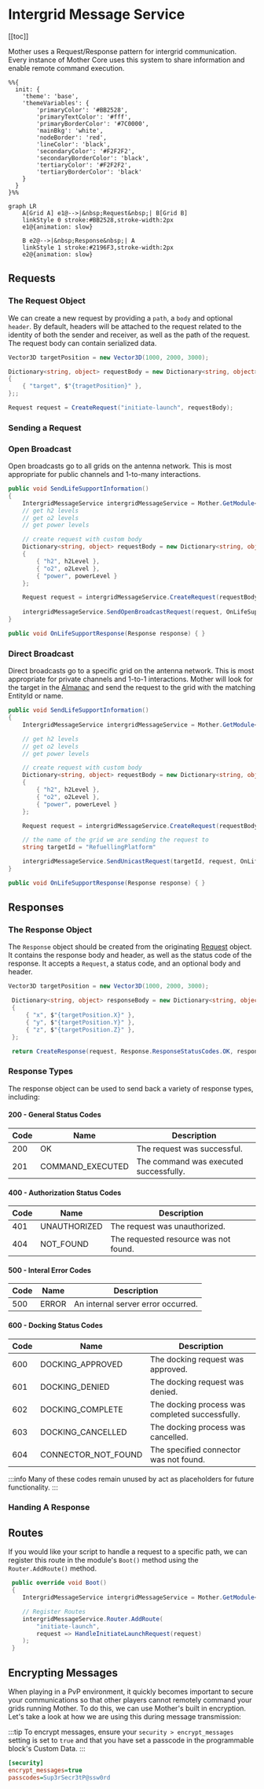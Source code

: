 # Intergrid Message Service

[[toc]]

Mother uses a Request/Response pattern for intergrid communication. Every instance of Mother Core uses this system to share information and enable remote command execution.

```mermaid
%%{
  init: {
    'theme': 'base',
    'themeVariables': {
        'primaryColor': '#BB2528',
        'primaryTextColor': '#fff',
        'primaryBorderColor': '#7C0000',
        'mainBkg': 'white',
        'nodeBorder': 'red',
        'lineColor': 'black',
        'secondaryColor': '#F2F2F2',
        'secondaryBorderColor': 'black',
        'tertiaryColor': '#F2F2F2',
        'tertiaryBorderColor': 'black'
    }
  }
}%%

graph LR
    A[Grid A] e1@-->|&nbsp;Request&nbsp;| B[Grid B]
    linkStyle 0 stroke:#BB2528,stroke-width:2px
    e1@{animation: slow}

    B e2@-->|&nbsp;Response&nbsp;| A
    linkStyle 1 stroke:#2196F3,stroke-width:2px
    e2@{animation: slow}
```

## Requests

### The Request Object

We can create a new request by providing a `path`, a `body` and optional `header`. By default, headers will be attached to the request related to the identity of both the sender and receiver, as well as the path of the request. The request body can contain serialized data. 

```csharp
Vector3D targetPosition = new Vector3D(1000, 2000, 3000);

Dictionary<string, object> requestBody = new Dictionary<string, object>
{
    { "target", $"{tragetPosition}" },
};;

Request request = CreateRequest("initiate-launch", requestBody);
```

### Sending a Request

### Open Broadcast

Open broadcasts go to all grids on the antenna network. This is most appropriate for public channels and 1-to-many interactions.

```csharp title="LifeSupportModule.cs"
public void SendLifeSupportInformation()
{
    IntergridMessageService intergridMessageService = Mother.GetModule<IntergridMessageService>();
    // get h2 levels
    // get o2 levels
    // get power levels

    // create request with custom body
    Dictionary<string, object> requestBody = new Dictionary<string, object>
    {
        { "h2", h2Level },
        { "o2", o2Level },
        { "power", powerLevel }
    };

    Request request = intergridMessageService.CreateRequest(requestBody);
    
    intergridMessageService.SendOpenBroadcastRequest(request, OnLifeSupportResponse);
}

public void OnLifeSupportResponse(Response response) { }   
```


### Direct Broadcast

Direct broadcasts go to a specific grid on the antenna network. This is most appropriate for private channels and 1-to-1 interactions. Mother will look for the target in the [Almanac](../Almanac.md) and send the request to the grid with the matching EntityId or name.

```csharp
public void SendLifeSupportInformation()
{
    IntergridMessageService intergridMessageService = Mother.GetModule<IntergridMessageService>();

    // get h2 levels
    // get o2 levels
    // get power levels

    // create request with custom body
    Dictionary<string, object> requestBody = new Dictionary<string, object>
    {
        { "h2", h2Level },
        { "o2", o2Level },
        { "power", powerLevel }
    };

    Request request = intergridMessageService.CreateRequest(requestBody);

    // the name of the grid we are sending the request to
    string targetId = "RefuellingPlatform"

    intergridMessageService.SendUnicastRequest(targetId, request, OnLifeSupportResponse);
}

public void OnLifeSupportResponse(Response response) { }   
```

## Responses

### The Response Object

The `Response` object should be created from the originating [Request](#the-request-object) object. It contains the response body and header, as well as the status code of the response. It accepts a `Request`, a status code, and an optional body and header.

```csharp
Vector3D targetPosition = new Vector3D(1000, 2000, 3000);

 Dictionary<string, object> responseBody = new Dictionary<string, object>()
 {
     { "x", $"{targetPosition.X}" },
     { "y", $"{targetPosition.Y}" },
     { "z", $"{targetPosition.Z}" },
 };

 return CreateResponse(request, Response.ResponseStatusCodes.OK, responseBody);
```

### Response Types
The response object can be used to send back a variety of response types, including:

#### 200 - General Status Codes

<!-- table of response codes , names, and description -->
| Code | Name                  | Description                                  |
|------|-----------------------|----------------------------------------------|
| 200  | OK                    | The request was successful.                  |
| 201  | COMMAND_EXECUTED      | The command was executed successfully.       |

#### 400 - Authorization Status Codes
| Code | Name                  | Description                                  |
|------|-----------------------|----------------------------------------------|
| 401  | UNAUTHORIZED          | The request was unauthorized.                |
| 404  | NOT_FOUND             | The requested resource was not found.        |

#### 500 - Interal Error Codes
| Code | Name                  | Description                                  |
|------|-----------------------|----------------------------------------------|
| 500  | ERROR                 | An internal server error occurred.           |

#### 600 - Docking Status Codes
| Code | Name                  | Description                                  |
|------|-----------------------|----------------------------------------------|
| 600  | DOCKING_APPROVED      | The docking request was approved.
| 601  | DOCKING_DENIED        | The docking request was denied.              |
| 602  | DOCKING_COMPLETE      | The docking process was completed successfully. |
| 603  | DOCKING_CANCELLED     | The docking process was cancelled.           |
| 604  | CONNECTOR_NOT_FOUND   | The specified connector was not found. |

:::info
Many of these codes remain unused by act as placeholders for future functionality.
:::

### Handing A Response

## Routes

If you would like your script to handle a request to a specific path, we can register this route in the module's `Boot()` method using the `Router.AddRoute()` method.

```csharp title="MissileGuidanceModule.cs"
 public override void Boot()
 {
    IntergridMessageService intergridMessageService = Mother.GetModule<IntergridMessageService>();

    // Register Routes
    intergridMessageService.Router.AddRoute(
        "initiate-launch", 
        request => HandleInitiateLaunchRequest(request)
    );
 }
```

## Encrypting Messages
When playing in a PvP environment, it quickly becomes important to secure your communications so that other players cannot remotely command your grids running Mother.  To do this, we can use Mother's built in encryption. Let's take a look at how we are using this during message transmission:

:::tip
To encrypt messages, ensure your `security > encrypt_messages` setting is set to `true` and that you have set a passcode in the programmable block's Custom Data.
:::

```ini title="Mother > Custom Data"
[security]
encrypt_messages=true
passcodes=Sup3rSecr3tP@ssw0rd
```
